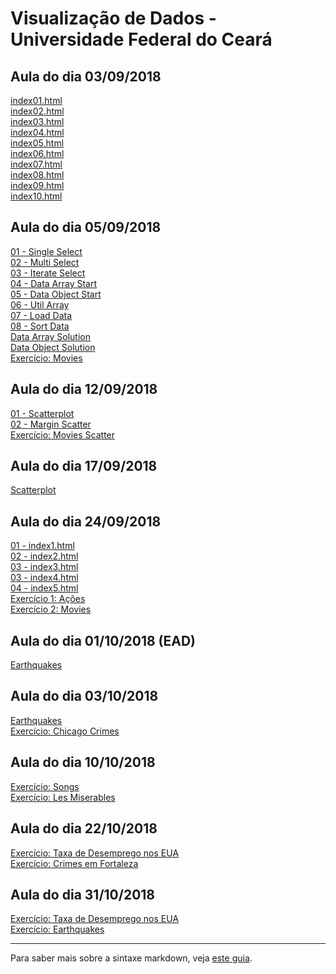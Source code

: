 # Visualização de Dados - Universidade Federal do Ceará

## Aula do dia 03/09/2018

[index01.html](basic/index01.html)<br>
[index02.html](basic/index02.html)<br>
[index03.html](basic/index03.html)<br>
[index04.html](basic/index04.html)<br>
[index05.html](basic/index05.html)<br>
[index06.html](basic/index06.html)<br>
[index07.html](basic/index07.html)<br>
[index08.html](basic/index08.html)<br>
[index09.html](basic/index09.html)<br>
[index10.html](basic/index10.html)<br>

## Aula do dia 05/09/2018
[01 - Single Select](d3_intro/01_single_select.html)<br>
[02 - Multi Select](d3_intro/02_multi_select.html)<br>
[03 - Iterate Select](d3_intro/03_iterate_select.html)<br>
[04 - Data Array Start](d3_intro/04_data_array_start.html)<br>
[05 - Data Object Start](d3_intro/05_data_object_start.html)<br>
[06 - Util Array](d3_intro/06_util_array.html)<br>
[07 - Load Data](d3_intro/07_load_data.html)<br>
[08 - Sort Data](d3_intro/08_sort_data.html)<br>
[Data Array Solution](d3_intro/data_array_solution.html)<br>
[Data Object Solution](d3_intro/data_object_solution.html)<br>
[Exercício: Movies](d3_intro/movies_d3.html)<br>

## Aula do dia 12/09/2018
[01 - Scatterplot](d3_scale/01_scatterplot.html)<br>
[02 - Margin Scatter](d3_scale/02_margin_scatterplot.html)<br>
[Exercício: Movies Scatter](d3_scale/movies_scatter.html)<br>

## Aula do dia 17/09/2018
[Scatterplot](d3_update/01_scatterplot.html)<br>

## Aula do dia 24/09/2018
[01 - index1.html](d3_crossfilter/index1.html)<br>
[02 - index2.html](d3_crossfilter/index2.html)<br>
[03 - index3.html](d3_crossfilter/index3.html)<br>
[03 - index4.html](d3_crossfilter/index4.html)<br>
[04 - index5.html](d3_crossfilter/index5.html)<br>
[Exercício 1: Ações](d3_crossfilter/acoes.html)<br>
[Exercício 2: Movies](d3_crossfilter/movies_d3_dc.html)<br>

## Aula do dia 01/10/2018 (EAD)
[Earthquakes](d3_crossfilter_2/earthquakes.html)<br>

## Aula do dia 03/10/2018
[Earthquakes](d3_crossfilter_2/earthquakes.html)<br>
[Exercício: Chicago Crimes](d3_crossfilter_2/chicago_crimes.html)<br>

## Aula do dia 10/10/2018
[Exercício: Songs](/d3_networks_trees/songs.html)<br>
[Exercício: Les Miserables](d3_networks_trees/lesmiserables.html)<br>

## Aula do dia 22/10/2018
[Exercício: Taxa de Desemprego nos EUA](/color-d3/usa.html)<br>
[Exercício: Crimes em Fortaleza](/color-d3/crimes.html)<br>

## Aula do dia 31/10/2018
[Exercício: Taxa de Desemprego nos EUA](d3_interactive/usa.html)<br>
[Exercício: Earthquakes](d3_interactive/earthquakes.html)<br>

---

Para saber mais sobre a sintaxe markdown, veja [este guia](https://guides.github.com/features/mastering-markdown/).
